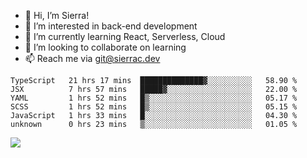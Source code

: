 - 👋 Hi, I’m Sierra!
- 👀 I’m interested in back-end development
- 🌱 I’m currently learning React, Serverless, Cloud
- 💞️ I’m looking to collaborate on learning
- 📫 Reach me via git@sierrac.dev

<!--START_SECTION:waka-->

```text
TypeScript   21 hrs 17 mins  ██████████████▓░░░░░░░░░░   58.90 %
JSX          7 hrs 57 mins   █████▓░░░░░░░░░░░░░░░░░░░   22.00 %
YAML         1 hrs 52 mins   █▒░░░░░░░░░░░░░░░░░░░░░░░   05.17 %
SCSS         1 hrs 52 mins   █▒░░░░░░░░░░░░░░░░░░░░░░░   05.15 %
JavaScript   1 hrs 33 mins   █░░░░░░░░░░░░░░░░░░░░░░░░   04.30 %
unknown      0 hrs 23 mins   ▒░░░░░░░░░░░░░░░░░░░░░░░░   01.05 %
```

<!--END_SECTION:waka-->


![](https://hit.yhype.me/github/profile?user_id=7351311)
